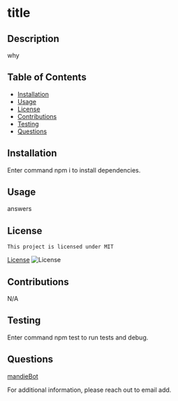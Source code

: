 # title
  ## Description 
  why
  ## Table of Contents
  * [Installation](#Installation)
  * [Usage](#Usage) 
  * [License](#License)
  * [Contributions](#Contributions)
  * [Testing](#Testing)
  * [Questions](#Questions)

  ## Installation
  Enter command npm i to install dependencies.
  ## Usage
  answers 
  ## License
    This project is licensed under MIT
  [License](#License)
  ![License](https://img.shields.io/badge/License-MIT-blue.svg)

  ## Contributions
  N/A
  ## Testing
  Enter command npm test to run tests and debug.
  ## Questions
  [mandieBot](https://github.com/MandieBot)

  For additional information, please reach out to email add.
  